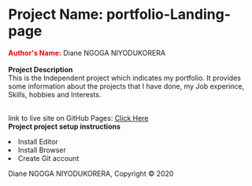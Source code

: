 # Project Name: portfolio-Landing-page

<html>
  
  <form>
  
<b><label style="color:#e60606;"> Author's Name:</label></b> <label> Diane NGOGA NIYODUKORERA</label><br><br>
  <b><label> Project Description</label></b> <br>
  <label>This is the Independent project which indicates my portfolio. It provides some information about the projects that I have done, my Job experince, Skills, hobbies and Interests. </label><br><br>
  
  <label>link to live site on GitHub Pages: <label>
    <a href="https://github.com/dianahub250/portfolio-Landing-page"> Click Here</a><br>
  <b><label>Project project setup instructions</label></b>
  
  <li>Install Editor</li>
    <li>Install Browser</li>
    <li>Create Git account</li>
    
  <footer>
 <p>Diane NGOGA NIYODUKORERA, Copyright &copy; 2020<p>
 </footer>
  
  </form>
  </html>


